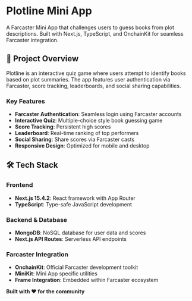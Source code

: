 # Plotline Mini App

A Farcaster Mini App that challenges users to guess books from plot descriptions. Built with Next.js, TypeScript, and OnchainKit for seamless Farcaster integration.

## 🎯 Project Overview

Plotline is an interactive quiz game where users attempt to identify books based on plot summaries. The app features user authentication via Farcaster, score tracking, leaderboards, and social sharing capabilities.

### Key Features
- **Farcaster Authentication**: Seamless login using Farcaster accounts
- **Interactive Quiz**: Multiple-choice style book guessing game
- **Score Tracking**: Persistent high scores 
- **Leaderboard**: Real-time ranking of top performers
- **Social Sharing**: Share scores via Farcaster casts
- **Responsive Design**: Optimized for mobile and desktop

## 🛠 Tech Stack

### Frontend
- **Next.js 15.4.2**: React framework with App Router
- **TypeScript**: Type-safe JavaScript development

### Backend & Database
- **MongoDB**: NoSQL database for user data and scores
- **Next.js API Routes**: Serverless API endpoints

### Farcaster Integration
- **OnchainKit**: Official Farcaster development toolkit
- **MiniKit**: Mini App specific utilities
- **Frame Integration**: Embedded within Farcaster ecosystem


**Built with ❤️ for the community**
